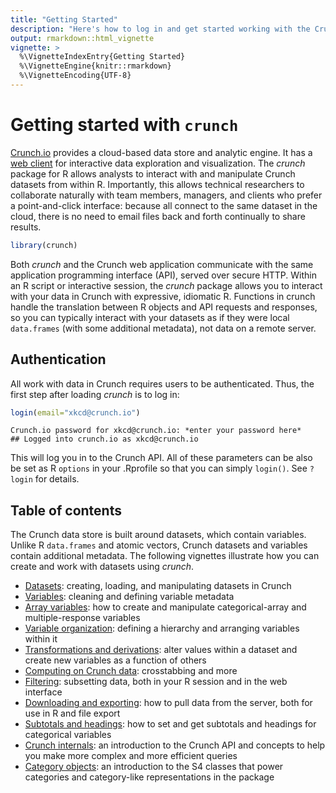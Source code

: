 ```yaml
---
title: "Getting Started"
description: "Here's how to log in and get started working with the Crunch cloud data platform."
output: rmarkdown::html_vignette
vignette: >
  %\VignetteIndexEntry{Getting Started}
  %\VignetteEngine{knitr::rmarkdown}
  %\VignetteEncoding{UTF-8}
---
```


# Getting started with `crunch`



[Crunch.io](http://crunch.io/) provides a cloud-based data store and analytic engine. It has a [web client](https://app.crunch.io/) for interactive data exploration and visualization. The *crunch* package for R allows analysts to interact with and manipulate Crunch datasets from within R. Importantly, this allows technical researchers to collaborate naturally with team members, managers, and clients who prefer a point-and-click interface: because all connect to the same dataset in the cloud, there is no need to email files back and forth continually to share results.


```r
library(crunch)
```

Both *crunch* and the Crunch web application communicate with the same application programming interface (API), served over secure HTTP. Within an R script or interactive session, the *crunch* package allows you to interact with your data in Crunch with expressive, idiomatic R. Functions in crunch handle the translation between R objects and API requests and responses, so you can typically interact with your datasets as if they were local `data.frames` (with some additional metadata), not data on a remote server.

## Authentication

All work with data in Crunch requires users to be authenticated. Thus, the first step after loading *crunch* is to log in:

```r
login(email="xkcd@crunch.io")
```
```
Crunch.io password for xkcd@crunch.io: *enter your password here*
## Logged into crunch.io as xkcd@crunch.io
```

This will log you in to the Crunch API. All of these parameters can be also be set as R `options` in your .Rprofile so that you can simply `login()`. See `?login` for details.

## Table of contents

The Crunch data store is built around datasets, which contain variables. Unlike R `data.frames` and atomic vectors, Crunch datasets and variables contain additional metadata. The following vignettes illustrate how you can create and work with datasets using *crunch*.

* [Datasets](datasets.md): creating, loading, and manipulating datasets in Crunch
* [Variables](variables.md): cleaning and defining variable metadata
* [Array variables](array-variables.md): how to create and manipulate categorical-array and multiple-response variables
* [Variable organization](variable-order.md): defining a hierarchy and arranging variables within it
* [Transformations and derivations](derive.md): alter values within a dataset and create new variables as a function of others
* [Computing on Crunch data](analyze.md): crosstabbing and more
* [Filtering](filters.md): subsetting data, both in your R session and in the web interface
* [Downloading and exporting](export.md): how to pull data from the server, both for use in R and file export
* [Subtotals and headings](subtotals.md): how to set and get subtotals and headings for categorical variables
* [Crunch internals](crunch-internals.md): an introduction to the Crunch API and concepts to help you make more complex and more efficient queries
* [Category objects](abstract-categories.md): an introduction to the S4 classes that power categories and category-like representations in the package
